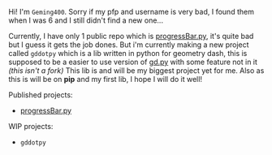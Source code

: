 Hi!
I'm `Geming400`. Sorry if my pfp and username is very bad, I found them when I was 6 and I still didn't find a new one...

Currently, I have only 1 public repo which is [progressBar.py](https://github.com/Geming400/progressBar), it's quite bad but I guess it gets the job dones.
But i'm currently making a new project called `gddotpy` which is a lib written in python for geometry dash, this is supposed to be a easier to use version of [gd.py](https://github.com/nekitdev/gd.py) with some feature not in it *(this isn't a fork)*
This lib is and will be my biggest project yet for me. Also as this is will be on **pip** and my first lib, I hope I will do it well!

Published projects:
- [progressBar.py](https://github.com/Geming400/progressBar)

WIP projects:
- `gddotpy`
